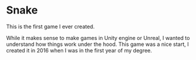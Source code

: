 # Snake
This is the first game I ever created.

While it makes sense to make games in Unity engine or Unreal, I wanted to understand how things work under the hood. This game was a nice start,
I created it in 2016 when I was in the first year of my degree.
